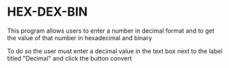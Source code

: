 # HEX-DEX-BIN

This program allows users to enter a number in decimal format and to get the value 
of that number in hexadecimal and binary

To do so the user must enter a decimal value in the text box next to the label 
titled "Decimal" and click the button convert
